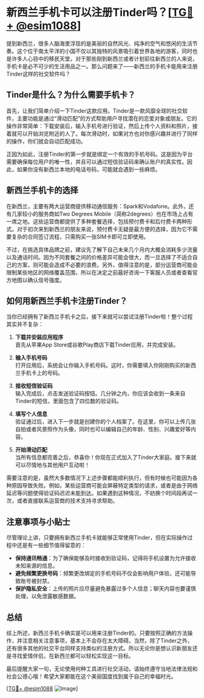 # 新西兰手机卡可以注册Tinder吗？[[TG💪+ @esim1088](https://t.me/s/esim1088)]

提到新西兰，很多人脑海里浮现的是美丽的自然风光、纯净的空气和悠闲的生活节奏。这个位于南太平洋的小国不仅以其独特的风景吸引着世界各地的游客，同时也是许多人心目中的移民天堂。对于那些刚到新西兰或者计划前往新西兰的人来说，手机卡是必不可少的生活用品之一。那么问题来了——新西兰的手机卡能用来注册Tinder这样的社交软件吗？

## Tinder是什么？为什么需要手机卡？

首先，让我们简单介绍一下Tinder这款应用。Tinder是一款风靡全球的社交软件，主要功能是通过“滑动匹配”的方式帮助用户寻找潜在的恋爱对象或朋友。它的操作非常简单：下载安装后，输入手机号进行验证，然后上传个人资料和照片，接着就可以开始浏览附近的人了。每次滑动时，如果对方也对你感兴趣并进行了同样的操作，你们就会自动匹配成功。

正因为如此，注册Tinder的第一步就是绑定一个有效的手机号码。这是因为平台需要确保每位用户的唯一性，并且可以通过短信验证码来确认账户的真实性。因此，如果你没有新西兰本地的电话号码，可能就会遇到一些麻烦。

## 新西兰手机卡的选择

在新西兰，主要有两大运营商提供移动通信服务：Spark和Vodafone。此外，还有几家较小的服务商如Two Degrees Mobile（简称2degrees）也在市场上占有一席之地。这些运营商都提供了多种套餐选择，包括预付费卡和后付费卡两种形式。对于初次来到新西兰的朋友来说，预付费卡无疑是最方便的选择，因为它不需要复杂的合同签订流程，只需购买一张SIM卡即可立即使用。

不过，在挑选具体品牌之前，建议先了解下自己未来几个月内大概会消耗多少流量以及通话时间。因为不同套餐之间的价格差异可能会很大，而一旦选择了不适合自己的方案，则可能会造成不必要的浪费。另外，值得注意的是，部分运营商可能会限制某些地区的网络覆盖范围，所以在决定之前最好咨询一下客服人员或者查看官方地图以确认信号强度。

## 如何用新西兰手机卡注册Tinder？

当你已经拥有了新西兰手机卡之后，接下来就可以尝试注册Tinder啦！整个过程其实并不复杂：

1. **下载并安装应用程序**  
   首先从苹果App Store或谷歌Play商店下载Tinder应用，并完成安装。

2. **输入手机号码**  
   打开应用后，系统会让你输入手机号码。这时，你需要填入你刚刚购买的新西兰手机卡上的号码。

3. **接收短信验证码**  
   输入完成后，点击发送验证码按钮。几分钟之内，你应该会收到一条来自Tinder的短信，里面包含了四位数的验证码。

4. **填写个人信息**  
   验证通过后，进入下一步就是创建你的个人档案了。在这里，你可以上传几张自拍或者风景照作为头像，同时也可以编辑自己的年龄、性别、兴趣爱好等内容。

5. **开始滑动匹配**  
   当所有信息都完善之后，恭喜你！你现在正式加入了Tinder大家庭。接下来就可以尽情地与其他用户互动啦！

需要注意的是，虽然大多数情况下上述步骤都能顺利执行，但有时候也可能因为各种原因导致失败。例如，某些运营商可能会屏蔽特定类型的请求，或者是由于网络延迟等问题使得验证码迟迟未能到达。如果遇到这种情况，不妨换个时间段再试一次，或者直接联系运营商的技术支持寻求帮助。

## 注意事项与小贴士

尽管理论上讲，只要拥有新西兰手机卡就能够正常使用Tinder，但在实际操作过程中还是有一些细节值得留意的：

- **保持通讯畅通**：为了确保能够及时接收到验证码，记得将手机设置为允许接收未知来源的信息。
- **避免频繁更换号码**：频繁更改绑定的手机号码不仅会影响用户体验，还可能导致账号被封禁。
- **保护隐私安全**：上传的照片应尽量避免暴露过多个人信息；聊天内容也要谨慎处理，以免泄露敏感数据。

## 总结

综上所述，新西兰手机卡确实是可以用来注册Tinder的。只要按照正确的方法操作，并注意相关注意事项，基本上不会存在太大障碍。当然，除了Tinder之外，还有很多其他的社交平台同样支持类似的注册方式。所以无论你是想认识新朋友还是寻找爱情伴侣，在新西兰都可以轻松实现这一目标。

最后提醒大家一句，无论使用何种工具进行社交活动，请始终遵守当地法律法规和社会公德心哦！希望大家都能在这个美丽国度找到属于自己的幸福时光。

[[TG💪+ @esim1088](https://t.me/s/esim1088) ![Image](https://i.postimg.cc/4NQfJmqS/Snipaste-2025-05-13-00-14-12.png)]